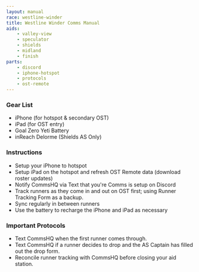 ```yaml
---
layout: manual
race: westline-winder
title: Westline Winder Comms Manual
aids:
    - valley-view
    - speculator
    - shields
    - midland
    - finish
parts:
    - discord
    - iphone-hotspot
    - protocols
    - ost-remote
---
```


### Gear List

- iPhone (for hotspot & secondary OST)
- iPad (for OST entry)
- Goal Zero Yeti Battery
- inReach Delorme (Shields AS Only)


### Instructions

- Setup your iPhone to hotspot
- Setup iPad on the hotspot and refresh OST Remote data (download roster updates)
- Notify CommsHQ via Text that you're Comms is setup on Discord
- Track runners as they come in and out on OST first; using Runner Tracking Form as a backup.
- Sync regularly in between runners
- Use the battery to recharge the iPhone and iPad as necessary

### Important Protocols

- Text CommsHQ when the first runner comes through.
- Text CommsHQ if a runner decides to drop and the AS Captain has filled out the drop form.
- Reconcile runner tracking with CommsHQ before closing your aid station.
